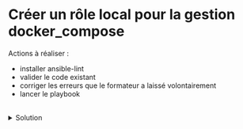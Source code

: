 # Créer un rôle local pour la gestion docker_compose

Actions à réaliser :
- installer ansible-lint
- valider le code existant
- corriger les erreurs que le formateur a laissé volontairement
- lancer le playbook

<br>

<details>

<summary>Solution</summary>

## Actions 

Installer ansible-lint:
```plain
pip install ansible-lint
```{{exec}}

Valider le playbook:
```plain
ansible-lint playbook
```{{exec}}

Ici, la solution n'indique pas comment corriger les erreurs

Tester le playbook (impossible pour la session du 20-21/11) :
```plain
ansible-playbook playbook/main.yml -i inventory --ask-vault-pass
```{{exec}}

</details>
